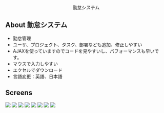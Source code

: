 <p align="center">勤怠システム</p>

## About 勤怠システム

+ 勤怠管理
+ ユーザ、プロジェクト、タスク、部署なども追加、修正しやすい
+ AJAXを使っていますのでコードを見やすいし、パフォーマンスも早いです。
+ マウスで入力しやすい
+ エクセルでダウンロード
+ 言語変更：英語、日本語

## Screens

<img src="https://github.com/namtenten/timesheet/blob/master/storage/screenshots/01.%20Input%20Page-page-001.jpg">

<img src="https://github.com/namtenten/timesheet/blob/master/storage/screenshots/02.%20Summary%20By%20Members-page-001.jpg">

<img src="https://github.com/namtenten/timesheet/blob/master/storage/screenshots/02.%20Summary%20By%20Members-page-002.jpg">

<img src="https://github.com/namtenten/timesheet/blob/master/storage/screenshots/03.%20Summary%20By%20Projects-page-001.jpg">

<img src="https://github.com/namtenten/timesheet/blob/master/storage/screenshots/04.%20Report%20By%20Department-page-001.jpg">

<img src="https://github.com/namtenten/timesheet/blob/master/storage/screenshots/05.%20Search%20Members-page-001.jpg">

<img src="https://github.com/namtenten/timesheet/blob/master/storage/screenshots/06.%20Member%20Edit-page-001.jpg">

<img src="https://github.com/namtenten/timesheet/blob/master/storage/screenshots/07.%20Language%20Changing-page-001.jpg">

